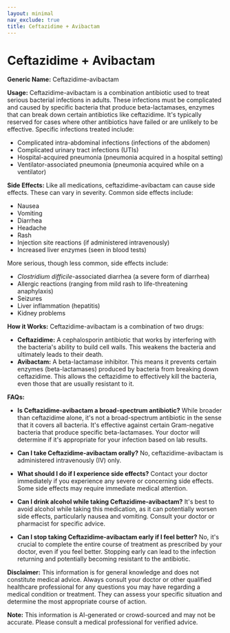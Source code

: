 ```yaml
---
layout: minimal
nav_exclude: true
title: Ceftazidime + Avibactam
---
```


# Ceftazidime + Avibactam

**Generic Name:** Ceftazidime-avibactam

**Usage:** Ceftazidime-avibactam is a combination antibiotic used to treat serious bacterial infections in adults.  These infections must be complicated and caused by specific bacteria that produce beta-lactamases, enzymes that can break down certain antibiotics like ceftazidime. It's typically reserved for cases where other antibiotics have failed or are unlikely to be effective.  Specific infections treated include:

* Complicated intra-abdominal infections (infections of the abdomen)
* Complicated urinary tract infections (UTIs)
* Hospital-acquired pneumonia (pneumonia acquired in a hospital setting)
* Ventilator-associated pneumonia (pneumonia acquired while on a ventilator)


**Side Effects:** Like all medications, ceftazidime-avibactam can cause side effects.  These can vary in severity. Common side effects include:

* Nausea
* Vomiting
* Diarrhea
* Headache
* Rash
* Injection site reactions (if administered intravenously)
* Increased liver enzymes (seen in blood tests)


More serious, though less common, side effects include:

* *Clostridium difficile*-associated diarrhea (a severe form of diarrhea)
* Allergic reactions (ranging from mild rash to life-threatening anaphylaxis)
* Seizures
* Liver inflammation (hepatitis)
* Kidney problems


**How it Works:** Ceftazidime-avibactam is a combination of two drugs:

* **Ceftazidime:** A cephalosporin antibiotic that works by interfering with the bacteria's ability to build cell walls.  This weakens the bacteria and ultimately leads to their death.
* **Avibactam:** A beta-lactamase inhibitor. This means it prevents certain enzymes (beta-lactamases) produced by bacteria from breaking down ceftazidime. This allows the ceftazidime to effectively kill the bacteria, even those that are usually resistant to it.


**FAQs:**

* **Is Ceftazidime-avibactam a broad-spectrum antibiotic?** While broader than ceftazidime alone, it's not a broad-spectrum antibiotic in the sense that it covers all bacteria. It's effective against certain Gram-negative bacteria that produce specific beta-lactamases.  Your doctor will determine if it's appropriate for your infection based on lab results.

* **Can I take Ceftazidime-avibactam orally?** No, ceftazidime-avibactam is administered intravenously (IV) only.

* **What should I do if I experience side effects?**  Contact your doctor immediately if you experience any severe or concerning side effects.  Some side effects may require immediate medical attention.

* **Can I drink alcohol while taking Ceftazidime-avibactam?**  It's best to avoid alcohol while taking this medication, as it can potentially worsen side effects, particularly nausea and vomiting. Consult your doctor or pharmacist for specific advice.

* **Can I stop taking Ceftazidime-avibactam early if I feel better?** No, it's crucial to complete the entire course of treatment as prescribed by your doctor, even if you feel better. Stopping early can lead to the infection returning and potentially becoming resistant to the antibiotic.


**Disclaimer:** This information is for general knowledge and does not constitute medical advice.  Always consult your doctor or other qualified healthcare professional for any questions you may have regarding a medical condition or treatment.  They can assess your specific situation and determine the most appropriate course of action.


**Note:** This information is AI-generated or crowd-sourced and may not be accurate. Please consult a medical professional for verified advice.